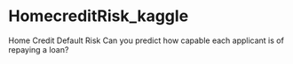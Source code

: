 # HomecreditRisk_kaggle
Home Credit Default Risk
Can you predict how capable each applicant is of repaying a loan?
